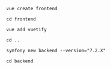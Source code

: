 ```
vue create frontend
```
```
cd frontend
```
```
vue add vuetify
```
```
cd ..
```
```
symfony new backend --version="7.2.X"
```
```
cd backend
```
```

```